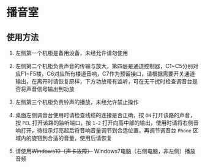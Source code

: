 # 播音室

## 使用方法

1. 左侧第一个机柜是备用设备，未经允许请勿使用

2. 左侧第二个机柜负责声音的传输与放大，第四层是通道控制器，C1~C5分别对应F1~F5楼，C6对应所有楼道音响，C7作为预留接口，请根据需要开关通道输出，在离开时请恢复原样，下方功放带有监听，可在无干扰时检查调音台是否将声音信号输出到功放

3. 左侧第三个机柜负责铃声的播放，未经允许禁止操作

4. 桌面左侧调音台使用时请检查线缆的连接是否正确，按 `ON` 打开该路的声音，按 `PEL`  打开该路的监听端口，按 `1-2` 打开向高中部的输出，使用时请将右侧音响打开，待指示灯亮起后将音响音量调节到合适位置，再调节调音台 `Phone` 区域内的旋钮到合适的音量，使用后请恢复

5. 请使用~~Windows10（声卡故障）~~ Windows7电脑（右侧电脑，非左侧）播放音频
